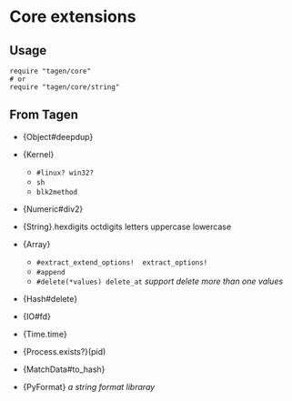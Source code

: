 Core extensions
==============

Usage
-----

	require "tagen/core"
	# or
	require "tagen/core/string"


From Tagen
----------
* {Object#deepdup}

* {Kernel} 
	* `#linux? win32?`
	* `sh`
	* `blk2method`

* {Numeric#div2}

* {String}.hexdigits octdigits letters uppercase lowercase

* {Array}
	* `#extract_extend_options!  extract_options!`
	* `#append`
	* `#delete(*values) delete_at` _support delete more than one values_

* {Hash#delete}

* {IO#fd}

* {Time.time}

* {Process.exists?}(pid)

* {MatchData#to_hash}

* {PyFormat} _a string format libraray_
